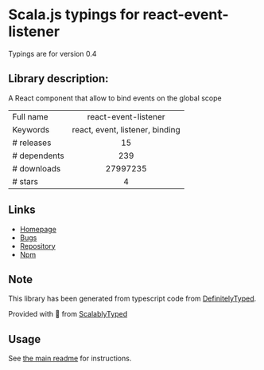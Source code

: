 
# Scala.js typings for react-event-listener

Typings are for version 0.4

## Library description:
A React component that allow to bind events on the global scope

|                    |                 |
| ------------------ | :-------------: |
| Full name          | react-event-listener |
| Keywords           | react, event, listener, binding |
| # releases         | 15 |
| # dependents       | 239 |
| # downloads        | 27997235 |
| # stars            | 4 |

## Links
- [Homepage](https://github.com/oliviertassinari/react-event-listener)
- [Bugs](https://github.com/oliviertassinari/react-event-listener/issues)
- [Repository](https://github.com/oliviertassinari/react-event-listener)
- [Npm](https://www.npmjs.com/package/react-event-listener)
    


## Note
This library has been generated from typescript code from [DefinitelyTyped](https://definitelytyped.org).

Provided with :purple_heart: from [ScalablyTyped](https://github.com/oyvindberg/ScalablyTyped)

## Usage
See [the main readme](../../readme.md) for instructions.


